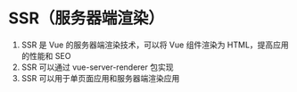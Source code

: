 # SSR（服务器端渲染）

1. SSR 是 Vue 的服务器端渲染技术，可以将 Vue 组件渲染为 HTML，提高应用的性能和 SEO
2. SSR 可以通过 vue-server-renderer 包实现
3. SSR 可以用于单页面应用和服务器端渲染应用

